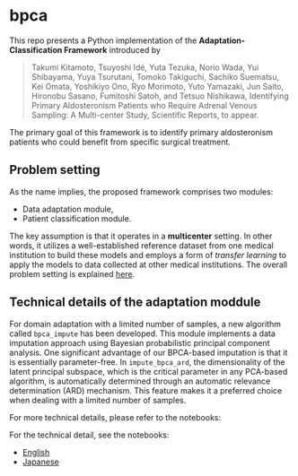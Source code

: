 # bpca

This repo presents a Python implementation of the **Adaptation-Classification Framework** introduced by

> Takumi Kitamoto, Tsuyoshi Idé, Yuta Tezuka, Norio Wada, Yui Shibayama, Yuya Tsurutani, Tomoko Takiguchi, Sachiko Suematsu, Kei Omata, Yoshikiyo Ono, Ryo Morimoto, Yuto Yamazaki, Jun Saito, Hironobu Sasano, Fumitoshi Satoh, and Tetsuo Nishikawa, Identifying Primary Aldosteronism Patients who Require Adrenal Venous Sampling: A Multi-center Study, Scientific Reports, to appear.

The primary goal of this framework is to identify primary aldosteronism patients who could benefit from specific surgical treatment.

## Problem setting 

As the name implies, the proposed framework comprises two modules:
- Data adaptation module,
- Patient classification module.

The key assumption is that it operates in a **multicenter** setting. In other words, it utilizes a well-established reference dataset from one medical institution to build these models and employs a form of *transfer learning* to apply the models to data collected at other medical institutions. The overall problem setting is explained [here](framework_introduction.ipynb). 

## Technical details of the adaptation moddule

For domain adaptation with a limited number of samples, a new algorithm called `bpca_impute` has been developed. This module implements a data imputation approach using Bayesian probabilistic principal component analysis. One significant advantage of our BPCA-based imputation is that it is essentially parameter-free. In `impute_bpca_ard`, the dimensionality of the latent principal subspace, which is the critical parameter in any PCA-based algorithm, is automatically determined through an automatic relevance determination (ARD) mechanism. This feature makes it a preferred choice when dealing with a limited number of samples.

For more technical details, please refer to the notebooks:

For the technical detail, see the notebooks:
- [English](https://github.com/Idesan/bpca/blob/main/bmpca_impute.ipynb)
- [Japanese](https://github.com/Idesan/bpca/blob/main/bmpca_impute_JPN.ipynb)

